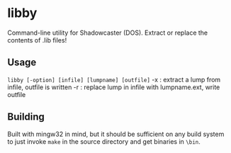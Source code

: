 # libby
Command-line utility for Shadowcaster (DOS). Extract or replace the contents of .lib files!

## Usage
`libby [-option] [infile] [lumpname] [outfile]`
-x : extract a lump from infile, outfile is written
-r : replace lump in infile with lumpname.ext, write outfile

## Building
Built with mingw32 in mind, but it should be sufficient on any build system to just invoke `make` in the source directory and get binaries in `\bin`.
